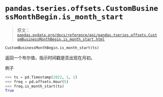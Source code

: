 # `pandas.tseries.offsets.CustomBusinessMonthBegin.is_month_start`

> 原文：[`pandas.pydata.org/docs/reference/api/pandas.tseries.offsets.CustomBusinessMonthBegin.is_month_start.html`](https://pandas.pydata.org/docs/reference/api/pandas.tseries.offsets.CustomBusinessMonthBegin.is_month_start.html)

```py
CustomBusinessMonthBegin.is_month_start(ts)
```

返回一个布尔值，指示时间戳是否出现在月初。

例子

```py
>>> ts = pd.Timestamp(2022, 1, 1)
>>> freq = pd.offsets.Hour(5)
>>> freq.is_month_start(ts)
True 
```
